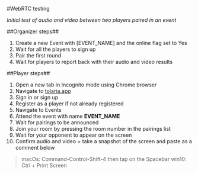 #WebRTC testing

*Initial test of audio and video between two players paired in an event*

##Organizer steps##
1. Create a new Event with [EVENT_NAME] and the online flag set to Yes
2. Wait for all the players to sign up
3. Pair the first round
4. Wait for players to report back with their audio and video results

##Player steps##
1. Open a new tab in Incognito mode using Chrome browser
2. Navigate to [tolaria.app](https://tolaria.app)
3. Sign in or sign up
4. Register as a player if not already registered
5. Navigate to Events
6. Attend the event with name **EVENT_NAME**
7. Wait for pairings to be announced
8. Join your room by pressing the room number in the pairings list
9. Wait for your opponent to appear on the screen
10. Confirm audio and video + take a snapshot of the screen and paste as a comment below
>macOs: Command-Control-Shift-4 then tap on the Spacebar
>win10: Ctrl + Print Screen
